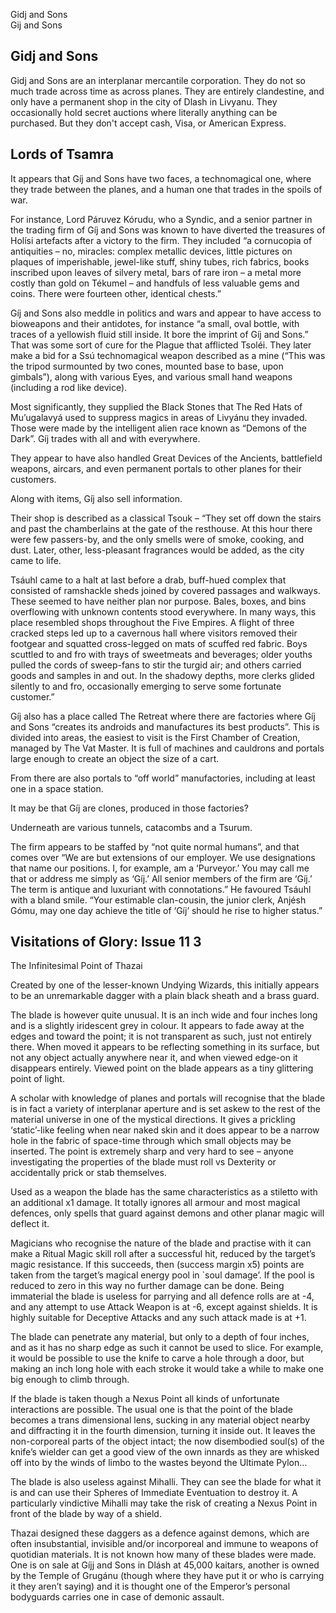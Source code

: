 Gidj and Sons  
Gij and Sons

## Gidj and Sons

Gidj and Sons are an interplanar mercantile corporation. They do not so much trade across time as across planes. They are entirely clandestine, and only have a permanent shop in the city of Dlash in Livyanu. They occasionally hold secret auctions where literally anything can be purchased. But they don't accept cash, Visa, or American Express.
## Lords of Tsamra

It appears that Gíj and Sons have two faces, a technomagical one, where they trade between the planes, and a human one that trades in the spoils of war.

For instance, Lord Páruvez Kórudu, who a Syndic, and a senior partner in the trading firm of Gíj and Sons was known to have diverted the treasures of Holísi artefacts after a victory to the firm. They included “a cornucopia of antiquities – no, miracles: complex metallic devices, little pictures on plaques of imperishable, jewel-like stuff, shiny tubes, rich fabrics, books inscribed upon leaves of silvery metal, bars of rare iron – a metal more costly than gold on Tékumel – and handfuls of less valuable gems and coins. There were fourteen other, identical chests.”

Gíj and Sons also meddle in politics and wars and appear to have access to bioweapons and their antidotes, for instance “a small, oval bottle, with traces of a yellowish fluid still inside. It bore the imprint of Gíj and Sons.” That was some sort of cure for the Plague that afflicted Tsoléi. They later make a bid for a Ssú technomagical weapon described as a mine (“This was the tripod surmounted by two cones, mounted base to base, upon gimbals”), along with various Eyes, and various small hand weapons (including a rod like device).

Most significantly, they supplied the Black Stones that The Red Hats of Mu’ugalavyá used to suppress magics in areas of Livyánu they invaded. Those were made by the intelligent alien race known as “Demons of the Dark”. Gíj trades with all and with everywhere.

They appear to have also handled Great Devices of the Ancients, battlefield weapons, aircars, and even permanent portals to other planes for their customers.

Along with items, Gíj also sell information.

Their shop is described as a classical Tsouk – “They set off down the stairs and past the chamberlains at the gate of the resthouse. At this hour there were few passers-by, and the only smells were of smoke, cooking, and dust. Later, other, less-pleasant fragrances would be added, as the city came to life.

Tsáuhl came to a halt at last before a drab, buff-hued complex that consisted of ramshackle sheds joined by covered passages and walkways. These seemed to have neither plan nor purpose. Bales, boxes, and bins overflowing with unknown contents stood everywhere. In many ways, this place resembled shops throughout the Five Empires. A flight of three cracked steps led up to a cavernous hall where visitors removed their footgear and squatted cross-legged on mats of scuffed red fabric. Boys scuttled to and fro with trays of sweetmeats and beverages; older youths pulled the cords of sweep-fans to stir the turgid air; and others carried goods and samples in and out. In the shadowy depths, more clerks glided silently to and fro, occasionally emerging to serve some fortunate customer.”

Gíj also has a place called The Retreat where there are factories where Gíj and Sons “creates its androids and manufactures its best products”. This is divided into areas, the easiest to visit is the First Chamber of Creation, managed by The Vat Master. It is full of machines and cauldrons and portals large enough to create an object the size of a cart.

From there are also portals to “off world” manufactories, including at least one in a space station.

It may be that Gíj are clones, produced in those factories?

Underneath are various tunnels, catacombs and a Tsurum.

The firm appears to be staffed by “not quite normal humans”, and that comes over “We are but extensions of our employer. We use designations that name our positions. I, for example, am a ‘Purveyor.’ You may call me that or address me simply as ‘Gíj.’ All senior members of the firm are ‘Gíj.’ The term is antique and luxuriant with connotations.” He favoured Tsáuhl with a bland smile. “Your estimable clan-cousin, the junior clerk, Anjésh Gómu, may one day achieve the title of ‘Gíj’ should he rise to higher status.”

## Visitations of Glory: Issue 11 3

The Infinitesimal Point of Thazai

Created by one of the lesser-known Undying Wizards, this initially appears to be an unremarkable dagger with a plain black sheath and a brass guard.

The blade is however quite unusual. It is an inch wide and four inches long and is a slightly iridescent grey in colour. It appears to fade away at the edges and toward the point; it is not transparent as such, just not entirely there. When moved it appears to be reflecting something in its surface, but not any object actually anywhere near it, and when viewed edge-on it disappears entirely. Viewed point on the blade appears as a tiny glittering point of light.

A scholar with knowledge of planes and portals will recognise that the blade is in fact a variety of interplanar aperture and is set askew to the rest of the material universe in one of the mystical directions. It gives a prickling ‘static’-like feeling when near naked skin and it does appear to be a narrow hole in the fabric of space-time through which small objects may be inserted. The point is extremely sharp and very hard to see – anyone investigating the properties of the blade must roll vs Dexterity or accidentally prick or stab themselves.

Used as a weapon the blade has the same characteristics as a stiletto with an additional x1 damage. It totally ignores all armour and most magical defences, only spells that guard against demons and other planar magic will deflect it.

Magicians who recognise the nature of the blade and practise with it can make a Ritual Magic skill roll after a successful hit, reduced by the target’s magic resistance. If this succeeds, then (success margin x5) points are taken from the target’s magical energy pool in `soul damage’. If the pool is reduced to zero in this way no further damage can be done. Being immaterial the blade is useless for parrying and all defence rolls are at -4, and any attempt to use Attack Weapon is at -6, except against shields. It is highly suitable for Deceptive Attacks and any such attack made is at +1.

The blade can penetrate any material, but only to a depth of four inches, and as it has no sharp edge as such it cannot be used to slice. For example, it would be possible to use the knife to carve a hole through a door, but making an inch long hole with each stroke it would take a while to make one big enough to climb through.

If the blade is taken though a Nexus Point all kinds of unfortunate interactions are possible. The usual one is that the point of the blade becomes a trans dimensional lens, sucking in any material object nearby and diffracting it in the fourth dimension, turning it inside out. It leaves the non-corporeal parts of the object intact; the now disembodied soul(s) of the knife’s wielder can get a good view of the own innards as they are whisked off into by the winds of limbo to the wastes beyond the Ultimate Pylon…

The blade is also useless against Mihalli. They can see the blade for what it is and can use their Spheres of Immediate Eventuation to destroy it. A particularly vindictive Mihalli may take the risk of creating a Nexus Point in front of the blade by way of a shield.

Thazai designed these daggers as a defence against demons, which are often insubstantial, invisible and/or incorporeal and immune to weapons of quotidian materials. It is not known how many of these blades were made. One is on sale at Gíjj and Sons in Dlásh at 45,000 kaitars, another is owned by the Temple of Grugánu (though where they have put it or who is carrying it they aren’t saying) and it is thought one of the Emperor’s personal bodyguards carries one in case of demonic assault.
